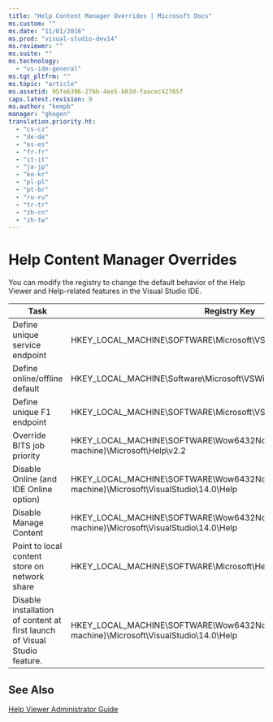 ```yaml
---
title: "Help Content Manager Overrides | Microsoft Docs"
ms.custom: ""
ms.date: "11/01/2016"
ms.prod: "visual-studio-dev14"
ms.reviewer: ""
ms.suite: ""
ms.technology: 
  - "vs-ide-general"
ms.tgt_pltfrm: ""
ms.topic: "article"
ms.assetid: 95fe6396-276b-4ee5-b03d-faacec42765f
caps.latest.revision: 9
ms.author: "kempb"
manager: "ghogen"
translation.priority.ht: 
  - "cs-cz"
  - "de-de"
  - "es-es"
  - "fr-fr"
  - "it-it"
  - "ja-jp"
  - "ko-kr"
  - "pl-pl"
  - "pt-br"
  - "ru-ru"
  - "tr-tr"
  - "zh-cn"
  - "zh-tw"
---
```

# Help Content Manager Overrides
You can modify the registry to change the default behavior of the Help Viewer and Help-related features in the Visual Studio IDE.  
  
|Task|Registry Key|Value and Definition|  
|----------|------------------|--------------------------|  
|Define unique service endpoint|HKEY_LOCAL_MACHINE\SOFTWARE\Microsoft\VSWinExpress\14.0\Help|NewContentAndUpdateService--*HTTPValueForTheServiceEndpoint*.|  
|Define online/offline default|HKEY_LOCAL_MACHINE\Software\Microsoft\VSWinExpress\14.0\help|UseOnlineHelp--Enter `0` to specify local Help, and enter `1` to specify online Help.|  
|Define unique F1 endpoint|HKEY_LOCAL_MACHINE\SOFTWARE\Microsoft\VSWinExpress\14.0\Help|OnlineBaseUrl--*HTTPValueForTheServiceEndpoint*|  
|Override BITS job priority|HKEY_LOCAL_MACHINE\SOFTWARE\Wow6432Node (on a 64-bit machine)\Microsoft\Help\v2.2|BITSPriority--Use one of the following values: **foreground**, **high**, **normal**, or **low**.|  
|Disable Online (and IDE Online option)|HKEY_LOCAL_MACHINE\SOFTWARE\Wow6432Node (on a 64-bit machine)\Microsoft\VisualStudio\14.0\Help|OnlineHelpPreferenceDisabled--Set to 1 to disable access of online Help content.|  
|Disable Manage Content|HKEY_LOCAL_MACHINE\SOFTWARE\Wow6432Node (on a 64-bit machine)\Microsoft\VisualStudio\14.0\Help|ContentManagementDisabled--Set to 1 to disable the **Manage Content** tab in Help Viewer.|  
|Point to local content store on network share|HKEY_LOCAL_MACHINE\SOFTWARE\Microsoft\Help\v2.2\Catalogs\VisualStudio11|LocationPath=”*ContentStoreNetworkShare*”|  
|Disable installation of content at first launch of Visual Studio feature.|HKEY_LOCAL_MACHINE\SOFTWARE\Wow6432Node (on a 64-bit machine)\Microsoft\VisualStudio\14.0\Help|DisableFirstRunHelpSelection--Set to 1 to disable help features that are configured the first time that Visual Studio starts.|  
  
## See Also  
 [Help Viewer Administrator Guide](../ide/help-viewer-administrator-guide.md)